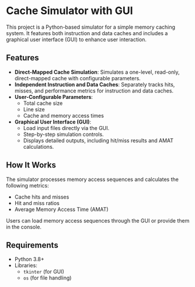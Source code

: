 # Cache Simulator with GUI

This project is a Python-based simulator for a simple memory caching system. It features both instruction and data caches and includes a graphical user interface (GUI) to enhance user interaction.

## Features
- **Direct-Mapped Cache Simulation**: Simulates a one-level, read-only, direct-mapped cache with configurable parameters.
- **Independent Instruction and Data Caches**: Separately tracks hits, misses, and performance metrics for instruction and data caches.
- **User-Configurable Parameters**:
  - Total cache size
  - Line size
  - Cache and memory access times
- **Graphical User Interface (GUI)**:
  - Load input files directly via the GUI.
  - Step-by-step simulation controls.
  - Displays detailed outputs, including hit/miss results and AMAT calculations.

## How It Works
The simulator processes memory access sequences and calculates the following metrics:
- Cache hits and misses
- Hit and miss ratios
- Average Memory Access Time (AMAT)

Users can load memory access sequences through the GUI or provide them in the console.

## Requirements
- Python 3.8+
- Libraries:
  - `tkinter` (for GUI)
  - `os` (for file handling)

